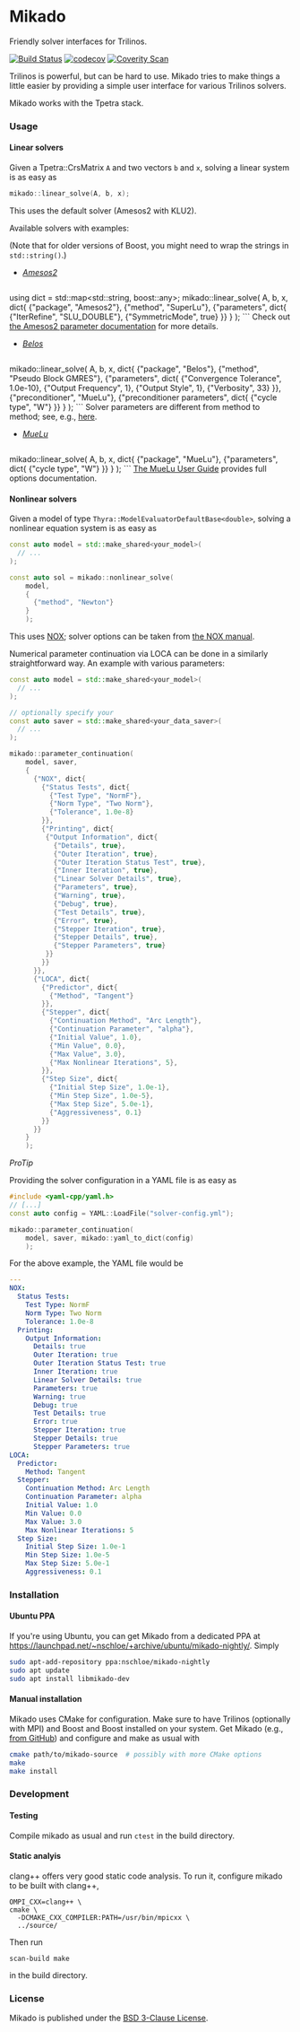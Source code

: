 # Mikado

Friendly solver interfaces for Trilinos.

[![Build Status](https://travis-ci.org/nschloe/mikado.svg?branch=master)](https://travis-ci.org/nschloe/mikado)
[![codecov](https://codecov.io/gh/nschloe/mikado/branch/master/graph/badge.svg)](https://codecov.io/gh/nschloe/mikado)
[![Coverity Scan](https://img.shields.io/coverity/scan/9037.svg?maxAge=2592000)](https://scan.coverity.com/projects/nschloe-mikado)


Trilinos is powerful, but can be hard to use. Mikado tries to make things
a little easier by providing a simple user interface for various Trilinos
solvers.

Mikado works with the Tpetra stack.

### Usage

#### Linear solvers

Given a Tpetra::CrsMatrix `A` and two vectors `b` and `x`, solving a
linear system is as easy as
```c++
mikado::linear_solve(A, b, x);
```
This uses the default solver (Amesos2 with KLU2).

Available solvers with examples:

(Note that for older versions of Boost, you might need to wrap the strings in
`std::string()`.)

* [*Amesos2*](https://trilinos.org/packages/amesos2/)
    ```c++
using dict = std::map<std::string, boost::any>;
mikado::linear_solve(
    A, b, x, dict{
      {"package", "Amesos2"},
      {"method", "SuperLu"},
      {"parameters", dict{
        {"IterRefine", "SLU_DOUBLE"},
        {"SymmetricMode", true}
      }}
    }
    );
    ```
    Check out
    [the Amesos2 parameter documentation](https://trilinos.org/docs/dev/packages/amesos2/doc/html/group__amesos2__solver__parameters.html)
    for more details.

* [*Belos*](https://trilinos.org/packages/belos/)
    ```c++
mikado::linear_solve(
    A, b, x, dict{
      {"package", "Belos"},
      {"method", "Pseudo Block GMRES"},
      {"parameters", dict{
        {"Convergence Tolerance", 1.0e-10},
        {"Output Frequency", 1},
        {"Output Style", 1},
        {"Verbosity", 33}
      }},
      {"preconditioner", "MueLu"},
      {"preconditioner parameters", dict{
        {"cycle type", "W"}
      }}
    }
    );
    ```
    Solver parameters are different from method to method; see, e.g.,
    [here](https://trilinos.org/docs/dev/packages/belos/doc/html/classBelos_1_1PseudoBlockGmresSolMgr.html).

* [*MueLu*](https://trilinos.org/packages/muelu/)
    ```c++
mikado::linear_solve(
    A, b, x, dict{
      {"package", "MueLu"},
      {"parameters", dict{
        {"cycle type", "W"}
      }}
      }
    );
    ```
    [The MueLu User Guide](https://trilinos.org/wordpress/wp-content/uploads/2015/05/MueLu_Users_Guide_Trilinos12_0.pdf)
    provides full options documentation.


#### Nonlinear solvers

Given a model of type `Thyra::ModelEvaluatorDefaultBase<double>`, solving a
nonlinear equation system is as easy as
```c++
const auto model = std::make_shared<your_model>(
  // ...
);

const auto sol = mikado::nonlinear_solve(
    model,
    {
      {"method", "Newton"}
    }
    );
```
This uses [NOX](https://trilinos.org/packages/nox-and-loca/); solver options
can be taken from
[the NOX manual](https://trilinos.org/docs/dev/packages/nox/doc/html/parameters.html).

Numerical parameter continuation via LOCA can be done in a similarly
straightforward way. An example with various parameters:
```c++
const auto model = std::make_shared<your_model>(
  // ...
);

// optionally specify your 
const auto saver = std::make_shared<your_data_saver>(
  // ...
);

mikado::parameter_continuation(
    model, saver,
    {
      {"NOX", dict{
        {"Status Tests", dict{
          {"Test Type", "NormF"},
          {"Norm Type", "Two Norm"},
          {"Tolerance", 1.0e-8}
        }},
        {"Printing", dict{
         {"Output Information", dict{
           {"Details", true},
           {"Outer Iteration", true},
           {"Outer Iteration Status Test", true},
           {"Inner Iteration", true},
           {"Linear Solver Details", true},
           {"Parameters", true},
           {"Warning", true},
           {"Debug", true},
           {"Test Details", true},
           {"Error", true},
           {"Stepper Iteration", true},
           {"Stepper Details", true},
           {"Stepper Parameters", true}
         }}
        }}
      }},
      {"LOCA", dict{
        {"Predictor", dict{
          {"Method", "Tangent"}
        }},
        {"Stepper", dict{
          {"Continuation Method", "Arc Length"},
          {"Continuation Parameter", "alpha"},
          {"Initial Value", 1.0},
          {"Min Value", 0.0},
          {"Max Value", 3.0},
          {"Max Nonlinear Iterations", 5},
        }},
        {"Step Size", dict{
          {"Initial Step Size", 1.0e-1},
          {"Min Step Size", 1.0e-5},
          {"Max Step Size", 5.0e-1},
          {"Aggressiveness", 0.1}
        }}
      }}
    }
    );
```

_ProTip_

Providing the solver configuration in a YAML file is as easy as
```c++
#include <yaml-cpp/yaml.h>
// [...]
const auto config = YAML::LoadFile("solver-config.yml");

mikado::parameter_continuation(
    model, saver, mikado::yaml_to_dict(config)
    );
```
For the above example, the YAML file would be
```yaml
---
NOX:
  Status Tests:
    Test Type: NormF
    Norm Type: Two Norm
    Tolerance: 1.0e-8
  Printing:
    Output Information:
      Details: true
      Outer Iteration: true
      Outer Iteration Status Test: true
      Inner Iteration: true
      Linear Solver Details: true
      Parameters: true
      Warning: true
      Debug: true
      Test Details: true
      Error: true
      Stepper Iteration: true
      Stepper Details: true
      Stepper Parameters: true
LOCA:
  Predictor:
    Method: Tangent
  Stepper:
    Continuation Method: Arc Length
    Continuation Parameter: alpha
    Initial Value: 1.0
    Min Value: 0.0
    Max Value: 3.0
    Max Nonlinear Iterations: 5
  Step Size:
    Initial Step Size: 1.0e-1
    Min Step Size: 1.0e-5
    Max Step Size: 5.0e-1
    Aggressiveness: 0.1
```

### Installation

#### Ubuntu PPA

If you're using Ubuntu, you can get Mikado from a dedicated PPA at
https://launchpad.net/~nschloe/+archive/ubuntu/mikado-nightly/. Simply
```sh
sudo apt-add-repository ppa:nschloe/mikado-nightly
sudo apt update
sudo apt install libmikado-dev
```

#### Manual installation

Mikado uses CMake for configuration. Make sure to have Trilinos (optionally
with MPI) and Boost and Boost installed on your system. Get Mikado (e.g.,
[from GitHub](https://github.com/nschloe/mikado)) and configure and make as
usual with
```sh
cmake path/to/mikado-source  # possibly with more CMake options
make
make install
```

### Development

#### Testing
Compile mikado as usual and run `ctest` in the build directory.

#### Static analyis
clang++ offers very good static code analysis. To run it, configure
mikado to be built with clang++,
```
OMPI_CXX=clang++ \
cmake \
  -DCMAKE_CXX_COMPILER:PATH=/usr/bin/mpicxx \
  ../source/
```
Then run
```
scan-build make
```
in the build directory.

### License

Mikado is published under the [BSD 3-Clause License](https://opensource.org/licenses/BSD-3-Clause).
